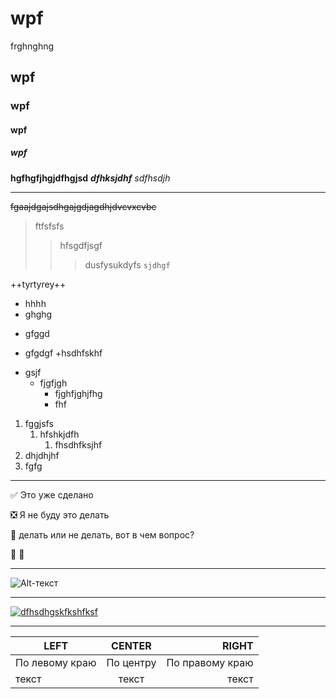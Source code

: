# wpf 
frghnghng
## wpf
### wpf
#### wpf
##### wpf
**hgfhgfjhgjdfhgjsd**
***dfhksjdhf***
*sdfhsdjh*

________________________
~~fgaajdgajsdhgajgdjagdhjdvcvxcvbc~~
>ftfsfsfs
>>hfsgdfjsgf
>>>dusfysukdyfs
```sjdhgf```

++tyrtyrey++
+ hhhh
+ ghghg
- gfggd
* gfgdgf
+hsdhfskhf



- gsjf
    - fjgfjgh
        - fjghfjghjfhg
        - fhf 
        
 1. fggjsfs
     1. hfshkjdfh
         1. fhsdhfksjhf
 1. dhjdhjhf
 2. fgfg

_______________________

:white_check_mark: Это уже сделано

:negative_squared_cross_mark: Я не буду это делать

:black_square_button: делать или не делать, вот в чем вопрос?

:poop:
:beers:

_________________________

![Alt-текст](https://avatars1.githubusercontent.com/u/5384215?v=3&s=460 "Орк")

________________________

[![dfhsdhgskfkshfksf](https://img.youtube.com/vi/RHPYGwVQB2o/0.jpg)](https://youtu.be/RHPYGwVQB2o)
______________________________

|LEFT|CENTER|RIGHT|
|----------------|:---------:|----------------:|
|По левому краю|По центру|По правому краю|
|текст|текст|текст|
